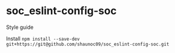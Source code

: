# soc_eslint-config-soc
Style guide



Install
`npm install --save-dev git+https://git@github.com/shaunoc09/soc_eslint-config-soc.git`

